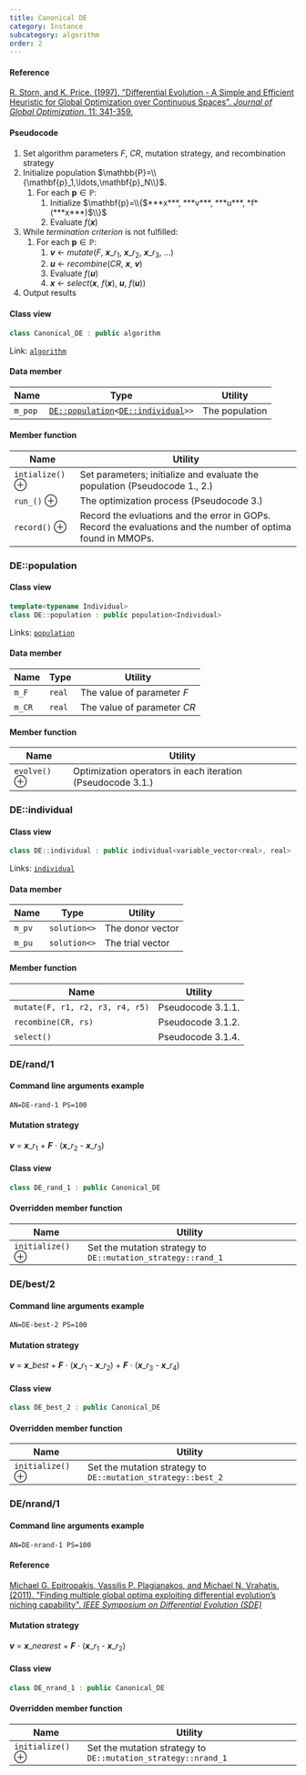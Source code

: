 ```yaml
---
title: Canonical DE
category: Instance
subcategory: algorithm
order: 2
---
```


#### Reference

[R. Storn, and K. Price. (1997).
"Differential Evolution - A Simple and Efficient Heuristic for Global Optimization over Continuous Spaces".
*Journal of Global Optimization*. 11: 341-359.](https://doi.org/10.1023/A:1008202821328)

#### Pseudocode

1. Set algorithm parameters *F*, *CR*, mutation strategy, and recombination strategy
1. Initialize population $\mathbb{P}=\\{\mathbf{p}_1,\ldots,\mathbf{p}_N\\}$.
	1. For each $\mathbf{p} \in \mathbb{P}$:
		1. Initialize $\mathbf{p}=\\{$***x***, ***v***, ***u***, *f*(***x***)$\\}$
		1. Evaluate *f*(***x***)
1. While *termination criterion* is not fulfilled:
	1. For each $\mathbf{p} \in \mathbb{P}$:
		1. ***v*** $\gets$ *mutate*(*F*, ***x***$\_{r_1}$, ***x***$\_{r_2}$, ***x***$\_{r_3}$, ...)
		1. ***u*** $\gets$ *recombine*(*CR*, ***x***, ***v***)
		1. Evaluate *f*(***u***)
		1. ***x*** $\gets$ *select*(***x***, *f*(***x***), ***u***, *f*(***u***))
1. Output results

#### Class view 

```c++
class Canonical_DE : public algorithm
```
Link: [`algorithm`](../../../Core/algorithm/algorithm)

#### Data member

|Name|Type|Utility|
|-|-|-|
|`m_pop`|[`DE::population`](#depopulation)`<`[`DE::individual`](#deindividual)`>>`|The population|

#### Member function

|Name|Utility|
|-|-|
|`intialize()` &oplus;|Set parameters; initialize and evaluate the population (Pseudocode 1., 2.) |
|`run_()` &oplus;|The optimization process (Pseudocode 3.)|
|`record()` &oplus;|Record the evluations and the error in GOPs. Record the evaluations and the number of optima found in MMOPs.|

### DE::population

#### Class view 

```c++
template<typename Individual>
class DE::population : public population<Individual>
```
Links: [`population`](../../../Core/algorithm/population)

#### Data member

|Name|Type|Utility|
|-|-|-|
|`m_F`|`real`|The value of parameter *F*|
|`m_CR`|`real`|The value of parameter *CR*|

#### Member function

|Name|Utility|
|-|-|
|`evolve()` &oplus;|Optimization operators in each iteration (Pseudocode 3.1.)|

### DE::individual

#### Class view 

```c++
class DE::individual : public individual<variable_vector<real>, real>
```
Links: [`individual`](../../../Core/algorithm/individual)

#### Data member

|Name|Type|Utility|
|-|-|-|
|`m_pv`|`solution<>`|The donor vector|
|`m_pu`|`solution<>`|The trial vector|

#### Member function

|Name|Utility|
|-|-|
|`mutate(F, r1, r2, r3, r4, r5)`|Pseudocode 3.1.1.|
|`recombine(CR, rs)`|Pseudocode 3.1.2.|
|`select()`|Pseudocode 3.1.4.|

### DE/rand/1

#### Command line arguments example

`AN=DE-rand-1 PS=100`

#### Mutation strategy

***v*** = ***x***$\_{r_1}$ + ***F*** $\cdot$ (***x***$\_{r_2}$ - ***x***$\_{r_3}$) 

#### Class view

```c++
class DE_rand_1 : public Canonical_DE
```

#### Overridden member function

|Name|Utility|
|-|-|
|`initialize()` &oplus;|Set the mutation strategy to `DE::mutation_strategy::rand_1`|

### DE/best/2

#### Command line arguments example

`AN=DE-best-2 PS=100`

#### Mutation strategy

***v*** = ***x***$\_{best}$ + ***F*** $\cdot$ (***x***$\_{r_1}$ - ***x***$\_{r_2}$) + ***F*** $\cdot$ (***x***$\_{r_3}$ - ***x***$\_{r_4}$)

#### Class view

```c++
class DE_best_2 : public Canonical_DE
```

#### Overridden member function

|Name|Utility|
|-|-|
|`initialize()` &oplus;|Set the mutation strategy to `DE::mutation_strategy::best_2`|

### DE/nrand/1

#### Command line arguments example

`AN=DE-nrand-1 PS=100`

#### Reference

[Michael G. Epitropakis, Vassilis P. Plagianakos, and Michael N. Vrahatis. (2011).
"Finding multiple global optima exploiting differential evolution’s niching capability".
*IEEE Symposium on Differential Evolution (SDE)*](https://doi.org/10.1109/SDE.2011.5952058)

#### Mutation strategy

***v*** = ***x***$\_{nearest}$ + ***F*** $\cdot$ (***x***$\_{r_1}$ - ***x***$\_{r_2}$)

#### Class view

```c++
class DE_nrand_1 : public Canonical_DE
```

#### Overridden member function

|Name|Utility|
|-|-|
|`initialize()` &oplus;|Set the mutation strategy to `DE::mutation_strategy::nrand_1`|

